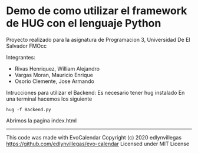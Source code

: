 # Demo de como utilizar el framework de HUG con el lenguaje Python

Proyecto realizado para la asignatura de Programacion 3, Universidad De El Salvador FMOcc

Integrantes:
- Rivas Henriquez, William Alejandro
- Vargas Moran, Mauricio Enrique
- Osorio Clemente, Jose Armando

Intrucciones para utilizar el Backend: Es necesario tener hug instalado
En una terminal hacemos los siguiente

```
hug -f Backend.py
```
Abrimos la pagina index.html

***
This code was made with EvoCalendar
Copyright (c) 2020 edlynvillegas
https://github.com/edlynvillegas/evo-calendar
Licensed under MIT License
